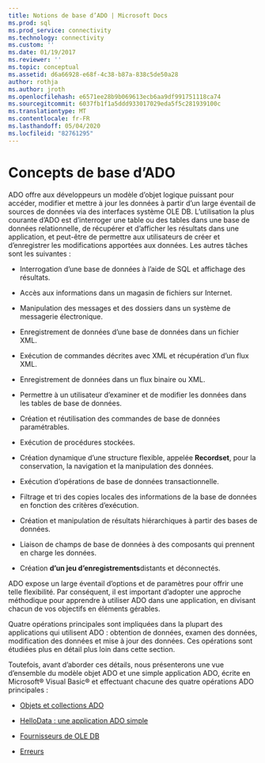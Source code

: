 ```yaml
---
title: Notions de base d’ADO | Microsoft Docs
ms.prod: sql
ms.prod_service: connectivity
ms.technology: connectivity
ms.custom: ''
ms.date: 01/19/2017
ms.reviewer: ''
ms.topic: conceptual
ms.assetid: d6a66928-e68f-4c38-b87a-838c5de50a28
author: rothja
ms.author: jroth
ms.openlocfilehash: e6571ee28b9b069613ecb6aa9df991751118ca74
ms.sourcegitcommit: 6037fb1f1a5ddd933017029eda5f5c281939100c
ms.translationtype: MT
ms.contentlocale: fr-FR
ms.lasthandoff: 05/04/2020
ms.locfileid: "82761295"
---
```

# <a name="ado-fundamentals"></a>Concepts de base d’ADO
ADO offre aux développeurs un modèle d’objet logique puissant pour accéder, modifier et mettre à jour les données à partir d’un large éventail de sources de données via des interfaces système OLE DB. L’utilisation la plus courante d’ADO est d’interroger une table ou des tables dans une base de données relationnelle, de récupérer et d’afficher les résultats dans une application, et peut-être de permettre aux utilisateurs de créer et d’enregistrer les modifications apportées aux données. Les autres tâches sont les suivantes :  
  
-   Interrogation d’une base de données à l’aide de SQL et affichage des résultats.  
  
-   Accès aux informations dans un magasin de fichiers sur Internet.  
  
-   Manipulation des messages et des dossiers dans un système de messagerie électronique.  
  
-   Enregistrement de données d’une base de données dans un fichier XML.  
  
-   Exécution de commandes décrites avec XML et récupération d’un flux XML.  
  
-   Enregistrement de données dans un flux binaire ou XML.  
  
-   Permettre à un utilisateur d’examiner et de modifier les données dans les tables de base de données.  
  
-   Création et réutilisation des commandes de base de données paramétrables.  
  
-   Exécution de procédures stockées.  
  
-   Création dynamique d’une structure flexible, appelée **Recordset**, pour la conservation, la navigation et la manipulation des données.  
  
-   Exécution d’opérations de base de données transactionnelle.  
  
-   Filtrage et tri des copies locales des informations de la base de données en fonction des critères d’exécution.  
  
-   Création et manipulation de résultats hiérarchiques à partir des bases de données.  
  
-   Liaison de champs de base de données à des composants qui prennent en charge les données.  
  
-   Création **d’un jeu d’enregistrements**distants et déconnectés.  
  
 ADO expose un large éventail d’options et de paramètres pour offrir une telle flexibilité. Par conséquent, il est important d’adopter une approche méthodique pour apprendre à utiliser ADO dans une application, en divisant chacun de vos objectifs en éléments gérables.  
  
 Quatre opérations principales sont impliquées dans la plupart des applications qui utilisent ADO : obtention de données, examen des données, modification des données et mise à jour des données. Ces opérations sont étudiées plus en détail plus loin dans cette section.  
  
 Toutefois, avant d’aborder ces détails, nous présenterons une vue d’ensemble du modèle objet ADO et une simple application ADO, écrite en Microsoft® Visual Basic® et effectuant chacune des quatre opérations ADO principales :  
  
-   [Objets et collections ADO](../../../ado/guide/data/ado-objects-and-collections.md)  
  
-   [HelloData : une application ADO simple](../../../ado/guide/data/hellodata-a-simple-ado-application.md)  
  
-   [Fournisseurs de OLE DB](../../../ado/guide/data/ole-db-providers-ado.md)  
  
-   [Erreurs](../../../ado/guide/data/errors-ado.md)

